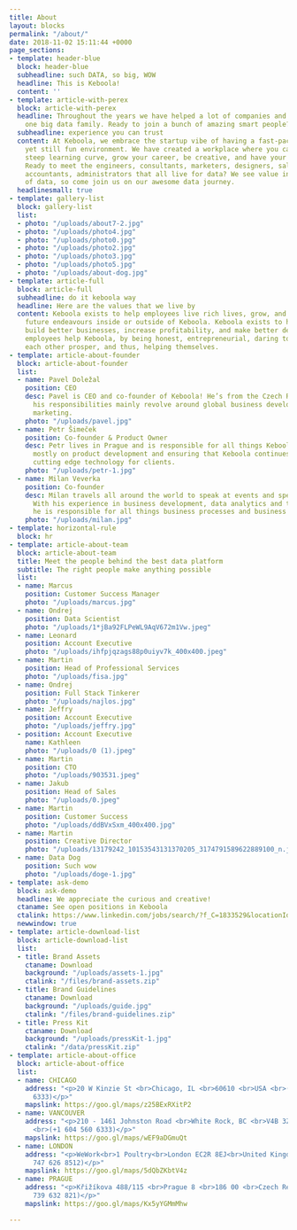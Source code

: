 ```yaml
---
title: About
layout: blocks
permalink: "/about/"
date: 2018-11-02 15:11:44 +0000
page_sections:
- template: header-blue
  block: header-blue
  subheadline: such DATA, so big, WOW
  headline: This is Keboola!
  content: ''
- template: article-with-perex
  block: article-with-perex
  headline: Throughout the years we have helped a lot of companies and have become
    one big data family. Ready to join a bunch of amazing smart people?
  subheadline: experience you can trust
  content: At Keboola, we embrace the startup vibe of having a fast-paced, challenging,
    yet still fun environment. We have created a workplace where you can expect a
    steep learning curve, grow your career, be creative, and have your voice heard.
    Ready to meet the engineers, consultants, marketers, designers, sales extraordinaires,
    accountants, administrators that all live for data? We see value in all forms
    of data, so come join us on our awesome data journey.
  headlinesmall: true
- template: gallery-list
  block: gallery-list
  list:
  - photo: "/uploads/about7-2.jpg"
  - photo: "/uploads/photo4.jpg"
  - photo: "/uploads/photo0.jpg"
  - photo: "/uploads/photo2.jpg"
  - photo: "/uploads/photo3.jpg"
  - photo: "/uploads/photo5.jpg"
  - photo: "/uploads/about-dog.jpg"
- template: article-full
  block: article-full
  subheadline: do it keboola way
  headline: Here are the values that we live by
  content: Keboola exists to help employees live rich lives, grow, and prosper in
    future endeavours inside or outside of Keboola. Keboola exists to help our customers
    build better businesses, increase profitability, and make better decisions. Keboola
    employees help Keboola, by being honest, entrepreneurial, daring to learn, helping
    each other prosper, and thus, helping themselves.
- template: article-about-founder
  block: article-about-founder
  list:
  - name: Pavel Doležal
    position: CEO
    desc: Pavel is CEO and co-founder of Keboola! He’s from the Czech Republic and
      his responsibilities mainly revolve around global business development and global
      marketing.
    photo: "/uploads/pavel.jpg"
  - name: Petr Šimeček
    position: Co-founder & Product Owner
    desc: Petr lives in Prague and is responsible for all things Keboola. He works
      mostly on product development and ensuring that Keboola continues to provide
      cutting edge technology for clients.
    photo: "/uploads/petr-1.jpg"
  - name: Milan Veverka
    position: Co-founder
    desc: Milan travels all around the world to speak at events and speak to clients.
      With his experience in business development, data analytics and technology,
      he is responsible for all things business processes and business development.
    photo: "/uploads/milan.jpg"
- template: horizontal-rule
  block: hr
- template: article-about-team
  block: article-about-team
  title: Meet the people behind the best data platform
  subtitle: The right people make anything possible
  list:
  - name: Marcus
    position: Customer Success Manager
    photo: "/uploads/marcus.jpg"
  - name: Ondrej
    position: Data Scientist
    photo: "/uploads/1*jBa92FLPeWL9AqV672m1Vw.jpeg"
  - name: Leonard
    position: Account Executive
    photo: "/uploads/ihfpjqzags88p0uiyv7k_400x400.jpeg"
  - name: Martin
    position: Head of Professional Services
    photo: "/uploads/fisa.jpg"
  - name: Ondrej
    position: Full Stack Tinkerer
    photo: "/uploads/najlos.jpg"
  - name: Jeffry
    position: Account Executive
    photo: "/uploads/jeffry.jpg"
  - position: Account Executive
    name: Kathleen
    photo: "/uploads/0 (1).jpeg"
  - name: Martin
    position: CTO
    photo: "/uploads/903531.jpeg"
  - name: Jakub
    position: Head of Sales
    photo: "/uploads/0.jpeg"
  - name: Martin
    position: Customer Success
    photo: "/uploads/ddBVxSxm_400x400.jpg"
  - name: Martin
    position: Creative Director
    photo: "/uploads/13179242_10153543131370205_3174791589622889100_n.jpg"
  - name: Data Dog
    position: Such wow
    photo: "/uploads/doge-1.jpg"
- template: ask-demo
  block: ask-demo
  headline: We appreciate the curious and creative!
  ctaname: See open positions in Keboola
  ctalink: https://www.linkedin.com/jobs/search/?f_C=1833529&locationId=OTHERS.worldwide
  newwindow: true
- template: article-download-list
  block: article-download-list
  list:
  - title: Brand Assets
    ctaname: Download
    background: "/uploads/assets-1.jpg"
    ctalink: "/files/brand-assets.zip"
  - title: Brand Guidelines
    ctaname: Download
    background: "/uploads/guide.jpg"
    ctalink: "/files/brand-guidelines.zip"
  - title: Press Kit
    ctaname: Download
    background: "/uploads/pressKit-1.jpg"
    ctalink: "/data/pressKit.zip"
- template: article-about-office
  block: article-about-office
  list:
  - name: CHICAGO
    address: "<p>20 W Kinzie St <br>Chicago, IL <br>60610 <br>USA <br>(+1 604 560
      6333)</p>"
    mapslink: https://goo.gl/maps/z25BExRXitP2
  - name: VANCOUVER
    address: "<p>210 - 1461 Johnston Road <br>White Rock, BC <br>V4B 3Z4 <br>Canada
      <br>(+1 604 560 6333)</p>"
    mapslink: https://goo.gl/maps/wEF9aDGmuQt
  - name: LONDON
    address: "<p>WeWork<br>1 Poultry<br>London EC2R 8EJ<br>United Kingdom<br>(+44
      747 626 8512)</p>"
    mapslink: https://goo.gl/maps/5dQbZKbtV4z
  - name: PRAGUE
    address: "<p>Křižíkova 488/115 <br>Prague 8 <br>186 00 <br>Czech Republic <br>(+420
      739 632 821)</p>"
    mapslink: https://goo.gl/maps/Kx5yYGMmMhw

---
```

